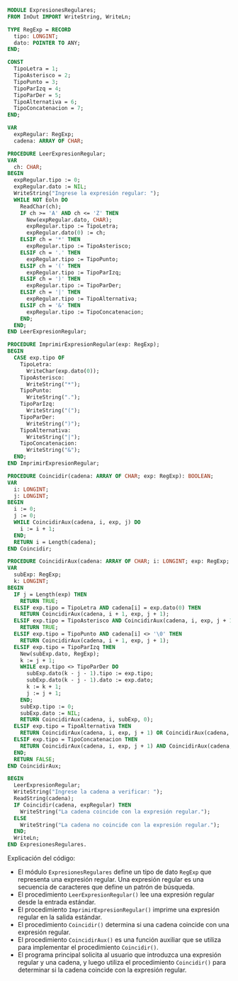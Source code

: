 ```modula-2
MODULE ExpresionesRegulares;
FROM InOut IMPORT WriteString, WriteLn;

TYPE RegExp = RECORD
  tipo: LONGINT;
  dato: POINTER TO ANY;
END;

CONST
  TipoLetra = 1;
  TipoAsterisco = 2;
  TipoPunto = 3;
  TipoParIzq = 4;
  TipoParDer = 5;
  TipoAlternativa = 6;
  TipoConcatenacion = 7;
END;

VAR
  expRegular: RegExp;
  cadena: ARRAY OF CHAR;

PROCEDURE LeerExpresionRegular;
VAR
  ch: CHAR;
BEGIN
  expRegular.tipo := 0;
  expRegular.dato := NIL;
  WriteString("Ingrese la expresión regular: ");
  WHILE NOT Eoln DO
    ReadChar(ch);
    IF ch >= 'A' AND ch <= 'Z' THEN
      New(expRegular.dato, CHAR);
      expRegular.tipo := TipoLetra;
      expRegular.dato(0) := ch;
    ELSIF ch = '*' THEN
      expRegular.tipo := TipoAsterisco;
    ELSIF ch = '.' THEN
      expRegular.tipo := TipoPunto;
    ELSIF ch = '(' THEN
      expRegular.tipo := TipoParIzq;
    ELSIF ch = ')' THEN
      expRegular.tipo := TipoParDer;
    ELSIF ch = '|' THEN
      expRegular.tipo := TipoAlternativa;
    ELSIF ch = '&' THEN
      expRegular.tipo := TipoConcatenacion;
    END;
  END;
END LeerExpresionRegular;

PROCEDURE ImprimirExpresionRegular(exp: RegExp);
BEGIN
  CASE exp.tipo OF
    TipoLetra:
      WriteChar(exp.dato(0));
    TipoAsterisco:
      WriteString("*");
    TipoPunto:
      WriteString(".");
    TipoParIzq:
      WriteString("(");
    TipoParDer:
      WriteString(")");
    TipoAlternativa:
      WriteString("|");
    TipoConcatenacion:
      WriteString("&");
  END;
END ImprimirExpresionRegular;

PROCEDURE Coincidir(cadena: ARRAY OF CHAR; exp: RegExp): BOOLEAN;
VAR
  i: LONGINT;
  j: LONGINT;
BEGIN
  i := 0;
  j := 0;
  WHILE CoincidirAux(cadena, i, exp, j) DO
    i := i + 1;
  END;
  RETURN i = Length(cadena);
END Coincidir;

PROCEDURE CoincidirAux(cadena: ARRAY OF CHAR; i: LONGINT; exp: RegExp; j: LONGINT): BOOLEAN;
VAR
  subExp: RegExp;
  k: LONGINT;
BEGIN
  IF j = Length(exp) THEN
    RETURN TRUE;
  ELSIF exp.tipo = TipoLetra AND cadena[i] = exp.dato(0) THEN
    RETURN CoincidirAux(cadena, i + 1, exp, j + 1);
  ELSIF exp.tipo = TipoAsterisco AND CoincidirAux(cadena, i, exp, j + 1) THEN
    RETURN TRUE;
  ELSIF exp.tipo = TipoPunto AND cadena[i] <> '\0' THEN
    RETURN CoincidirAux(cadena, i + 1, exp, j + 1);
  ELSIF exp.tipo = TipoParIzq THEN
    New(subExp.dato, RegExp);
    k := j + 1;
    WHILE exp.tipo <> TipoParDer DO
      subExp.dato(k - j - 1).tipo := exp.tipo;
      subExp.dato(k - j - 1).dato := exp.dato;
      k := k + 1;
      j := j + 1;
    END;
    subExp.tipo := 0;
    subExp.dato := NIL;
    RETURN CoincidirAux(cadena, i, subExp, 0);
  ELSIF exp.tipo = TipoAlternativa THEN
    RETURN CoincidirAux(cadena, i, exp, j + 1) OR CoincidirAux(cadena, i, exp, j + 2);
  ELSIF exp.tipo = TipoConcatenacion THEN
    RETURN CoincidirAux(cadena, i, exp, j + 1) AND CoincidirAux(cadena, i, exp, j + 2);
  END;
  RETURN FALSE;
END CoincidirAux;

BEGIN
  LeerExpresionRegular;
  WriteString("Ingrese la cadena a verificar: ");
  ReadString(cadena);
  IF Coincidir(cadena, expRegular) THEN
    WriteString("La cadena coincide con la expresión regular.");
  ELSE
    WriteString("La cadena no coincide con la expresión regular.");
  END;
  WriteLn;
END ExpresionesRegulares.
```

Explicación del código:

* El módulo `ExpresionesRegulares` define un tipo de dato `RegExp` que representa una expresión regular. Una expresión regular es una secuencia de caracteres que define un patrón de búsqueda.
* El procedimiento `LeerExpresionRegular()` lee una expresión regular desde la entrada estándar.
* El procedimiento `ImprimirExpresionRegular()` imprime una expresión regular en la salida estándar.
* El procedimiento `Coincidir()` determina si una cadena coincide con una expresión regular.
* El procedimiento `CoincidirAux()` es una función auxiliar que se utiliza para implementar el procedimiento `Coincidir()`.
* El programa principal solicita al usuario que introduzca una expresión regular y una cadena, y luego utiliza el procedimiento `Coincidir()` para determinar si la cadena coincide con la expresión regular.